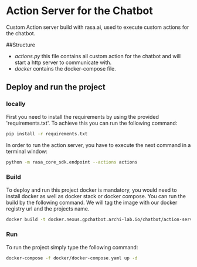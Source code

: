 # Action Server for the Chatbot
Custom Action server build with rasa.ai, used to execute custom actions for the chatbot.

##Structure

* *actions.py* this file contains all custom action for the chatbot and will start a http server to communicate with.
* *docker* contains the docker-compose file.

## Deploy and run the project

### locally
First you need to install the requirements by using the provided 'requirements.txt'. To achieve this you can run the following command:
```bash
pip install -r requirements.txt
```
In order to run the action server, you have to execute the next command in a terminal window:
```bash
python -m rasa_core_sdk.endpoint --actions actions
```

### Build
To deploy and run this project docker is mandatory, you would need to install docker as well as docker stack or docker compose. 
You can run the build by the following command. We will tag the image with our docker registry url and the projects name.
```bash
docker build -t docker.nexus.gpchatbot.archi-lab.io/chatbot/action-server .
```

### Run
To run the project simply type the following command:
```bash
docker-compose -f docker/docker-compose.yaml up -d
```
